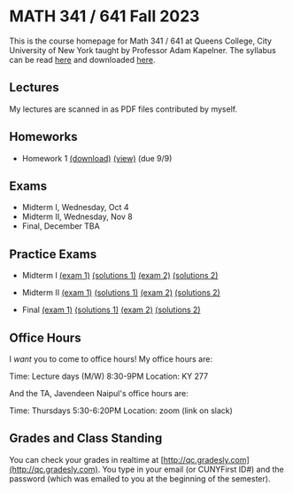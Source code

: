 # MATH 341 / 641 Fall 2023

This is the course homepage for Math 341 / 641 at Queens College, City University of New York taught by Professor Adam Kapelner. The syllabus can be read [here](https://github.com/kapelner/QC_MATH_341_Fall_2023/blob/main/syllabus/syllabus.pdf) and downloaded [here](https://raw.githubusercontent.com/kapelner/QC_MATH_341_Fall_2023/main/syllabus/syllabus.pdf).

## Lectures

My lectures are scanned in as PDF files contributed by myself.

<!--
* Lecture 23 [(Prof)](https://github.com/kapelner/QC_MATH_341_Fall_2023/blob/main/lectures/lec23kap.pdf)
* Lecture 22 [(Prof)](https://github.com/kapelner/QC_MATH_341_Fall_2023/blob/main/lectures/lec22kap.pdf)
* Lecture 21 [(Prof)](https://github.com/kapelner/QC_MATH_341_Fall_2023/blob/main/lectures/lec21kap.pdf)
* Lecture 20 [(Prof)](https://github.com/kapelner/QC_MATH_341_Fall_2023/blob/main/lectures/lec20kap.pdf)
* Lecture 19 [(Prof)](https://github.com/kapelner/QC_MATH_341_Fall_2023/blob/main/lectures/lec19kap.pdf)
* Lecture 18 [(Prof)](https://github.com/kapelner/QC_MATH_341_Fall_2023/blob/main/lectures/lec18kap.pdf)
* Lecture 17 [(Prof)](https://github.com/kapelner/QC_MATH_341_Fall_2023/blob/main/lectures/lec17kap.pdf)
* Lecture 16 [(Prof)](https://github.com/kapelner/QC_MATH_341_Fall_2023/blob/main/lectures/lec16kap.pdf)
* Lecture 15 [(Prof)](https://github.com/kapelner/QC_MATH_341_Fall_2023/blob/main/lectures/lec15kap.pdf)
* Lecture 14 [(Prof)](https://github.com/kapelner/QC_MATH_341_Fall_2023/blob/main/lectures/lec14kap.pdf)
* Lecture 13 [(Prof)](https://github.com/kapelner/QC_MATH_341_Fall_2023/blob/main/lectures/lec13kap.pdf)
* Lecture 12 [(Prof)](https://github.com/kapelner/QC_MATH_341_Fall_2023/blob/main/lectures/lec12kap.pdf)
* Lecture 11 [(Prof)](https://github.com/kapelner/QC_MATH_341_Fall_2023/blob/main/lectures/lec11kap.pdf)
* Lecture 10 [(Prof)](https://github.com/kapelner/QC_MATH_341_Fall_2023/blob/main/lectures/lec10kap.pdf)
* Lecture 9 [(Prof)](https://github.com/kapelner/QC_MATH_341_Fall_2023/blob/main/lectures/lec09kap.pdf)
* Lecture 8 [(Prof)](https://github.com/kapelner/QC_MATH_341_Fall_2023/blob/main/lectures/lec08kap.pdf)
* Lecture 7 [(Prof)](https://github.com/kapelner/QC_MATH_341_Fall_2023/blob/main/lectures/lec07kap.pdf)
* Lecture 6 [(Prof)](https://github.com/kapelner/QC_MATH_341_Fall_2023/blob/main/lectures/lec06kap.pdf)
* Lecture 5 [(Prof)](https://github.com/kapelner/QC_MATH_341_Fall_2023/blob/main/lectures/lec05kap.pdf)
* Lecture 4 [(Prof)](https://github.com/kapelner/QC_MATH_341_Fall_2023/blob/main/lectures/lec04kap.pdf)
* Lecture 3 [(Prof)](https://github.com/kapelner/QC_MATH_341_Fall_2023/blob/main/lectures/lec03kap.pdf)
* Lecture 2 [(Prof)](https://github.com/kapelner/QC_MATH_341_Fall_2023/blob/main/lectures/lec02kap.pdf)
* Lecture 1 [(Prof)](https://github.com/kapelner/QC_MATH_341_Fall_2023/blob/main/lectures/lec01kap.pdf)
-->

## Homeworks

<!--
* Homework 9 [(download)](https://github.com/kapelner/QC_MATH_341_Fall_2023/blob/main/homeworks/hw09/hw09.pdf?raw=true) [(view)](https://github.com/kapelner/QC_MATH_341_Fall_2023/blob/main/homeworks/hw09/hw09.pdf) (due 12/12)
* Homework 8 [(download)](https://github.com/kapelner/QC_MATH_341_Fall_2023/blob/main/homeworks/hw08/hw08.pdf?raw=true) [(view)](https://github.com/kapelner/QC_MATH_341_Fall_2023/blob/main/homeworks/hw08/hw08.pdf) (due 12/2)
* Homework 7 [(download)](https://github.com/kapelner/QC_MATH_341_Fall_2023/blob/main/homeworks/hw07/hw07.pdf?raw=true) [(view)](https://github.com/kapelner/QC_MATH_341_Fall_2023/blob/main/homeworks/hw07/hw07.pdf) (due 12/12)
* Homework 6 [(download)](https://github.com/kapelner/QC_MATH_341_Fall_2023/blob/main/homeworks/hw06/hw06.pdf?raw=true) [(view)](https://github.com/kapelner/QC_MATH_341_Fall_2023/blob/main/homeworks/hw06/hw06.pdf) (not formally due)
* Homework 5 [(download)](https://github.com/kapelner/QC_MATH_341_Fall_2023/blob/main/homeworks/hw05/hw05.pdf?raw=true) [(view)](https://github.com/kapelner/QC_MATH_341_Fall_2023/blob/main/homeworks/hw05/hw05.pdf) (due 12/1)
* Homework 4 [(download)](https://github.com/kapelner/QC_MATH_341_Fall_2023/blob/main/homeworks/hw04/hw04.pdf?raw=true) [(view)](https://github.com/kapelner/QC_MATH_341_Fall_2023/blob/main/homeworks/hw04/hw04.pdf) (due 11/14)
* Homework 3 [(download)](https://github.com/kapelner/QC_MATH_341_Fall_2023/blob/main/homeworks/hw03/hw03.pdf?raw=true) [(view)](https://github.com/kapelner/QC_MATH_341_Fall_2023/blob/main/homeworks/hw03/hw03.pdf) (due 10/30)
* Homework 2 [(download)](https://github.com/kapelner/QC_MATH_341_Fall_2023/blob/main/homeworks/hw02/hw02.pdf?raw=true) [(view)](https://github.com/kapelner/QC_MATH_341_Fall_2023/blob/main/homeworks/hw02/hw02.pdf) (due 9/30)-->
* Homework 1 [(download)](https://github.com/kapelner/QC_MATH_341_Fall_2023/blob/main/homeworks/hw01/hw01.pdf?raw=true) [(view)](https://github.com/kapelner/QC_MATH_341_Fall_2023/blob/main/homeworks/hw01/hw01.pdf) (due 9/9)


## Exams

* Midterm I, Wednesday, Oct 4
* Midterm II, Wednesday, Nov 8
* Final, December TBA

## Practice Exams

* Midterm I [(exam 1)](https://github.com/kapelner/QC_Math_369_Fall_2020/blob/master/exams/midterm1/midterm1.pdf) [(solutions 1)](https://github.com/kapelner/QC_Math_369_Fall_2020/blob/master/exams/midterm1/midterm1_solutions.pdf) [(exam 2)](https://github.com/kapelner/QC_Math_369_Fall_2021/blob/master/exams/midterm1/midterm1.pdf) [(solutions 2)](https://github.com/kapelner/QC_Math_369_Fall_2021/blob/master/exams/midterm1/midterm1_solutions.pdf)

* Midterm II [(exam 1)](https://github.com/kapelner/QC_Math_369_Fall_2020/blob/master/exams/midterm2/midterm2.pdf) [(solutions 1)](https://github.com/kapelner/QC_Math_369_Fall_2020/blob/master/exams/midterm2/midterm2_solutions.pdf) [(exam 2)](https://github.com/kapelner/QC_Math_369_Fall_2021/blob/master/exams/midterm2/midterm2.pdf) [(solutions 2)](https://github.com/kapelner/QC_Math_369_Fall_2021/blob/master/exams/midterm2/midterm2_solutions.pdf) 

* Final [(exam 1)](https://github.com/kapelner/QC_Math_369_Fall_2020/blob/master/exams/final/final.pdf) [(solutions 1)](https://github.com/kapelner/QC_Math_369_Fall_2020/blob/master/exams/final/final_solutions.pdf) [(exam 2)](https://github.com/kapelner/QC_Math_369_Fall_2021/blob/master/exams/final/final.pdf) [(solutions 2)](https://github.com/kapelner/QC_Math_369_Fall_2021/blob/master/exams/final/final_solutions.pdf)

## Office Hours

I *want* you to come to office hours! My office hours are:

Time: Lecture days (M/W) 8:30-9PM
Location: KY 277

And the TA, Javendeen Naipul's office hours are:

Time: Thursdays 5:30-6:20PM
Location: zoom (link on slack)


## Grades and Class Standing

You can check your grades in realtime at [http://qc.gradesly.com](http://qc.gradesly.com). You type in your email (or CUNYFirst ID#) and the password (which was emailed to you at the beginning of the semester).
